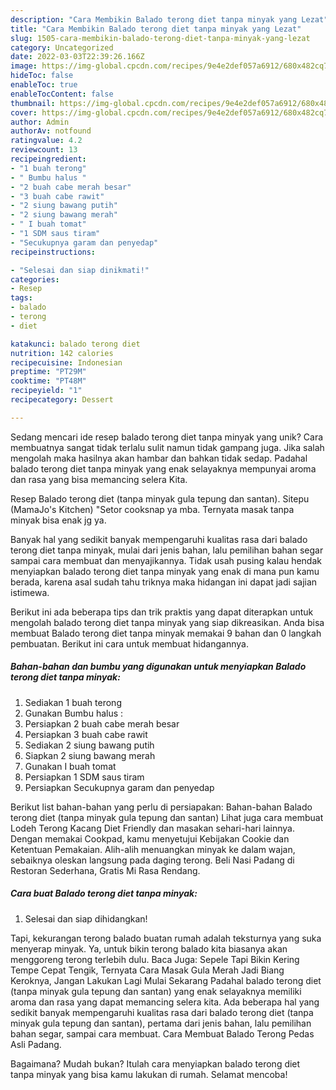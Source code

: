 ```yaml
---
description: "Cara Membikin Balado terong diet tanpa minyak yang Lezat"
title: "Cara Membikin Balado terong diet tanpa minyak yang Lezat"
slug: 1505-cara-membikin-balado-terong-diet-tanpa-minyak-yang-lezat
category: Uncategorized
date: 2022-03-03T22:39:26.166Z
image: https://img-global.cpcdn.com/recipes/9e4e2def057a6912/680x482cq70/balado-terong-diet-tanpa-minyak-foto-resep-utama.jpg
hideToc: false
enableToc: true
enableTocContent: false
thumbnail: https://img-global.cpcdn.com/recipes/9e4e2def057a6912/680x482cq70/balado-terong-diet-tanpa-minyak-foto-resep-utama.jpg
cover: https://img-global.cpcdn.com/recipes/9e4e2def057a6912/680x482cq70/balado-terong-diet-tanpa-minyak-foto-resep-utama.jpg
author: Admin
authorAv: notfound
ratingvalue: 4.2
reviewcount: 13
recipeingredient:
- "1 buah terong"
- " Bumbu halus "
- "2 buah cabe merah besar"
- "3 buah cabe rawit"
- "2 siung bawang putih"
- "2 siung bawang merah"
- " I buah tomat"
- "1 SDM saus tiram"
- "Secukupnya garam dan penyedap"
recipeinstructions:

- "Selesai dan siap dinikmati!"
categories:
- Resep
tags:
- balado
- terong
- diet

katakunci: balado terong diet 
nutrition: 142 calories
recipecuisine: Indonesian
preptime: "PT29M"
cooktime: "PT48M"
recipeyield: "1"
recipecategory: Dessert

---
```





Sedang mencari ide resep balado terong diet tanpa minyak yang unik? Cara membuatnya sangat tidak terlalu sulit namun tidak gampang juga. Jika salah mengolah maka hasilnya akan hambar dan bahkan tidak sedap. Padahal balado terong diet tanpa minyak yang enak selayaknya mempunyai aroma dan rasa yang bisa memancing selera Kita.





Resep Balado terong diet (tanpa minyak gula tepung dan santan). Sitepu (MamaJo&#39;s Kitchen) &#34;Setor cooksnap ya mba. Ternyata masak tanpa minyak bisa enak jg ya.

Banyak hal yang sedikit banyak mempengaruhi kualitas rasa dari balado terong diet tanpa minyak, mulai dari jenis bahan, lalu pemilihan bahan segar sampai cara membuat dan menyajikannya. Tidak usah pusing kalau hendak menyiapkan balado terong diet tanpa minyak yang enak di mana pun kamu berada, karena asal sudah tahu triknya maka hidangan ini dapat jadi sajian istimewa.






Berikut ini ada beberapa tips dan trik praktis yang dapat diterapkan untuk mengolah balado terong diet tanpa minyak yang siap dikreasikan. Anda bisa membuat Balado terong diet tanpa minyak memakai 9 bahan dan 0 langkah pembuatan. Berikut ini cara untuk membuat hidangannya.

<!--inarticleads1-->

##### Bahan-bahan dan bumbu yang digunakan untuk menyiapkan Balado terong diet tanpa minyak:

1. Sediakan 1 buah terong
1. Gunakan  Bumbu halus :
1. Persiapkan 2 buah cabe merah besar
1. Persiapkan 3 buah cabe rawit
1. Sediakan 2 siung bawang putih
1. Siapkan 2 siung bawang merah
1. Gunakan  I buah tomat
1. Persiapkan 1 SDM saus tiram
1. Persiapkan Secukupnya garam dan penyedap


Berikut list bahan-bahan yang perlu di persiapakan: Bahan-bahan Balado terong diet (tanpa minyak gula tepung dan santan) Lihat juga cara membuat Lodeh Terong Kacang Diet Friendly dan masakan sehari-hari lainnya. Dengan memakai Cookpad, kamu menyetujui Kebijakan Cookie dan Ketentuan Pemakaian. Alih-alih menuangkan minyak ke dalam wajan, sebaiknya oleskan langsung pada daging terong. Beli Nasi Padang di Restoran Sederhana, Gratis Mi Rasa Rendang. 

<!--inarticleads2-->

##### Cara buat Balado terong diet tanpa minyak:


1. Selesai dan siap dihidangkan!

Tapi, kekurangan terong balado buatan rumah adalah teksturnya yang suka menyerap minyak. Ya, untuk bikin terong balado kita biasanya akan menggoreng terong terlebih dulu. Baca Juga: Sepele Tapi Bikin Kering Tempe Cepat Tengik, Ternyata Cara Masak Gula Merah Jadi Biang Keroknya, Jangan Lakukan Lagi Mulai Sekarang Padahal balado terong diet (tanpa minyak gula tepung dan santan) yang enak selayaknya memiliki aroma dan rasa yang dapat memancing selera kita. Ada beberapa hal yang sedikit banyak mempengaruhi kualitas rasa dari balado terong diet (tanpa minyak gula tepung dan santan), pertama dari jenis bahan, lalu pemilihan bahan segar, sampai cara membuat. Cara Membuat Balado Terong Pedas Asli Padang. 

Bagaimana? Mudah bukan? Itulah cara menyiapkan balado terong diet tanpa minyak yang bisa kamu lakukan di rumah. Selamat mencoba!
